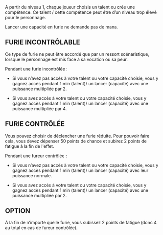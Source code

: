 A partir du niveau 1, chaque joueur choisis un talent ou crée une compétence. Ce talent / cette compétence peut être d’un niveau trop élevé pour le personnage.

Lancer une capacité en furie ne demande pas de mana.

## FURIE INCONTRÔLABLE

Ce type de furie ne peut être accordé que par un ressort scénaristique, lorsque le personnage est mis face à sa vocation ou sa peur.

Pendant une furie incontrôlée :

-   Si vous n’avez pas accès à votre talent ou votre capacité choisie, vous y gagnez accès pendant 1 min (talent)/ un lancer (capacité) avec une puissance multipliée par 2.
    
-   Si vous avez accès à votre talent ou votre capacité choisie, vous y gagnez accès pendant 1 min (talent)/ un lancer (capacité) avec une puissance multipliée par 4.


## FURIE CONTRÔLÉE

Vous pouvez choisir de déclencher une furie réduite. Pour pouvoir faire cela, vous devez dépenser 50 points de chance et subirez 2 points de fatigue à la fin de l'effet.

Pendant une fureur contrôlée :

-   Si vous n’avez pas accès à votre talent ou votre capacité choisie, vous y gagnez accès pendant 1 min (talent)/ un lancer (capacité) avec leur puissance normale.
    
-   Si vous avez accès à votre talent ou votre capacité choisie, vous y gagnez accès pendant 1 min (talent)/ un lancer (capacité) avec une puissance multipliée par 2.


## OPTION

À la fin de n’importe quelle furie, vous subissez 2 points de fatigue (donc 4 au total en cas de fureur contrôlée).
